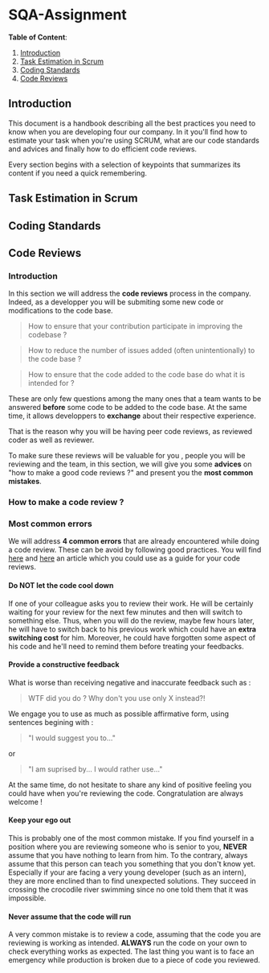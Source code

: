 # SQA-Assignment

**Table of Content**:
1. [Introduction](https://github.com/Harmos274/SQA-Assignment#introduction)
2. [Task Estimation in Scrum](https://github.com/Harmos274/SQA-Assignment#task-estimation-in-scrum)
3. [Coding Standards](https://github.com/Harmos274/SQA-Assignment#coding-standards)
4. [Code Reviews](https://github.com/Harmos274/SQA-Assignment#code-reviews)

## Introduction

This document is a handbook describing all the best practices you need to know when you are developing four our company.
In it you'll find how to estimate your task when you're using SCRUM, what are our code standards and advices and finally how to do efficient code reviews.

Every section begins with a selection of keypoints that summarizes its content if you need a quick remembering.

## Task Estimation in Scrum

## Coding Standards

## Code Reviews

### Introduction

In this section we will address the **code reviews** process in the company. Indeed, as a developper you will be submiting some new code or modifications to the code base.  

> How to ensure that your contribution participate in improving the codebase ?  

> How to reduce the number of issues added (often unintentionally) to the code base ?  

> How to ensure that the code added to the code base do what it is intended for ?

These are only few questions among the many ones that a team wants to be answered **before** some code to be added to the code base. At the same time, it allows developpers to **exchange** about their respective experience.

That is the reason why you will be having peer code reviews, as reviewed coder as well as reviewer.  

To make sure these reviews will be valuable for you , people you will be reviewing and the team, in this section, we will give you some **advices** on "how to make a good code reviews ?" and present you the **most common mistakes**.

### How to make a code review ?

### Most common errors

We will address **4 common errors** that are already encountered while doing a code review. These can be avoid by following good practices. You will find [here](https://www.backhub.co/blog/best-practices-reviewing-pull-requests-github) and [here](https://smartbear.com/learn/code-review/best-practices-for-peer-code-review/) an article which you could use as a guide for your code reviews.

#### Do NOT let the code cool down

If one of your colleague asks you to review their work. He will be certainly waiting for your review for the next few minutes and then will switch to something else. Thus, when you will do the review, maybe few hours later, he will have to switch back to his previous work which could have an **extra switching cost** for him. Moreover, he could have forgotten some aspect of his code and he'll need to remind them before treating your feedbacks.

#### Provide a constructive feedback

What is worse than receiving negative and inaccurate feedback such as :

 > WTF did you do ? Why don't you use only X instead?!

We engage you to use as much as possible affirmative form, using sentences begining with :

> "I would suggest you to..."

or

> "I am suprised by... I would rather use..."

At the same time, do not hesitate to share any kind of positive feeling you could have when you're reviewing the code. Congratulation are always welcome !

#### Keep your ego out

This is probably one of the most common mistake. If you find yourself in a position where you are reviewing someone who is senior to you, **NEVER** assume that you have nothing to learn from him. To the contrary, always assume that this person can teach you something that you don't know yet. Especially if your are facing a very young developer (such as an intern), they are more enclined than to find unexpected solutions.
They succeed in crossing the crocodile river swimming since no one told them that it was impossible.

#### Never assume that the code will run

A very common mistake is to review a code, assuming that the code you are reviewing is working as intended. **ALWAYS** run the code on your own to check everything works as expected. The last thing you want is to face an emergency while production is broken due to a piece of code you reviewed.
